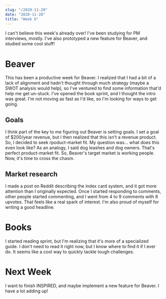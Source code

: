 ```yaml
---
slug: "/2020-11-20"
date: "2020-11-20"
title: "Week 6"
---
```

I can't believe this week's already over! I've been studying for PM interviews, mostly. I've also prototyped a new feature for Beaver, and studied some cool stuff!

# Beaver
This has been a productive week for Beaver. I realized that I had a bit of a lack of alignment and hadn't thought through much strategy (maybe a SWOT analysis would help), so I've ventured to find some information that'd help me get un-stuck. I've opened the book sprint, and I thought the intro was great. I'm not moving as fast as I'd like, so I'm looking for ways to get going.

## Goals
I think part of the key to me figuring out Beaver is setting goals. I set a goal of $200/year revenue, but I then realized that this isn't a revenue product. So, I decided to seek rpoduct-market fit. My question was... what does this even look like? As an analogy, I said dog leashes and dog owners. That's perfect product-market fit. So, Beaver's target market is working people. Now, it's time to cross the chasm.

## Market research
I made a post on Reddit describing the index card system, and it got more attention than I originally expected. Once I started responding to comments, other people started commenting, and I went from 4 to 9 comments with 8 upvotes. That feels like a real spark of interest. I'm also proud of myself for writing a good headline.

# Books
I started reading sprint, but I'm realizing that it's more of a specialized guide. I don't need to read it right now, but I know where to find it if I ever do. It seems like a cool way to quickly tackle tough challenges.

# Next Week
I want to finish INSPIRED, and maybe implement a new feature for Beaver. I have a lot adding up!